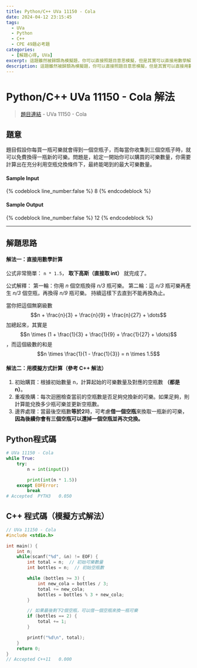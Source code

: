 ```yaml
---
title: Python/C++ UVa 11150 - Cola
date: 2024-04-12 23:15:45
tags:
  - UVa
  - Python
  - C++
  - CPE 49題必考題
categories:
  - [解題心得, UVa]
excerpt: 這題雖然被歸類為模擬題，你可以直接照題目意思模擬，但是其實可以直接用數學解出來。 - Python/C++ UVa 11150 - Cola 解題心得
description: 這題雖然被歸類為模擬題，你可以直接照題目意思模擬，但是其實可以直接用數學解出來。 - Python/C++ UVa 11150 - Cola 解題心得
---
```

# Python/C++ UVa 11150 - Cola 解法

>[題目連結](https://onlinejudge.org/index.php?option=com_onlinejudge&Itemid=8&category=24&page=show_problem&problem=2091) - UVa 11150 - Cola


## 題意
題目假設你每買一瓶可樂就會得到一個空瓶子，而每當你收集到三個空瓶子時，就可以免費換得一瓶新的可樂。問題是，給定一開始你可以購買的可樂數量，你需要計算出在充分利用空瓶兌換條件下，最終能喝到的最大可樂數量。

#### Sample Input 
{% codeblock line_number:false %}
8
{% endcodeblock %}

#### Sample Output 
{% codeblock line_number:false %}
12
{% endcodeblock %}

---

## 解題思路
#### 解法一：直接用數學計算
公式非常簡單：
`n * 1.5`， **取下高斯（直接取 int）** 就完成了。

公式解釋：
第一輪：你用 *n* 個空瓶換得 *n/3* 瓶可樂。
第二輪：這 *n/3* 瓶可樂再產生 *n/3* 個空瓶，再換得 *n/9* 瓶可樂。
持續這樣下去直到不能再換為止。

當你把這個無窮級數 $$n + \frac{n}{3} + \frac{n}{9} + \frac{n}{27} + \dots$$ 加總起來，其實是 $$n \times (1 + \frac{1}{3} + \frac{1}{9} + \frac{1}{27} + \dots)$$，而這個級數的和是 $$n \times \frac{1}{1 - \frac{1}{3}} = n \times 1.5$$


#### 解法二：用模擬方式計算（參考 C++ 解法）
1. 初始購買：根據初始數量 n，計算起始的可樂數量及對應的空瓶數 **（都是 n）**。
2. 重複換購：每次迴圈檢查當前的空瓶數是否足夠兌換新的可樂。如果足夠，則計算能兌換多少瓶可樂並更新空瓶數。
3. 邊界處理：當最後空瓶數**等於2**時，可考慮**借一個空瓶**來換取一瓶新的可樂，**因為後續你會有三個空瓶可以還掉一個空瓶並再次兌換。**

## Python程式碼
```python
# UVa 11150 - Cola
while True:
    try:
        n = int(input())

        print(int(n * 1.5))
    except EOFError:
        break
# Accepted	PYTH3	0.050
```

## C++ 程式碼（模擬方式解法）
```cpp
// UVa 11150 - Cola
#include <stdio.h>

int main() {
    int n;
    while(scanf("%d", &n) != EOF) {
        int total = n;  // 初始可樂數量
        int bottles = n;  // 初始空瓶數

        while (bottles >= 3) {
            int new_cola = bottles / 3;
            total += new_cola;
            bottles = bottles % 3 + new_cola;
        }

        // 如果最後剩下2個空瓶，可以借一個空瓶來換一瓶可樂
        if (bottles == 2) {
            total += 1;
        }

        printf("%d\n", total);
    }
    return 0;
}
// Accepted	C++11	0.000
```